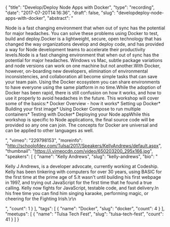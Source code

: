 {
  "title": "Develop/Deploy Node Apps with Docker",
  "type": "recording",
  "date": "2017-07-20T14:16:36",
  "draft": false,
  "slug": "developdeploy-node-apps-with-docker",
  "abstract": "<p>Node is a fast changing environment that when out of sync has the potential for major headaches. You can solve these problems using Docker to test, build and deploy.Docker is a lightweight, secure, open technology that has changed the way organizations develop and deploy code, and has provided a way for Node development teams to accelerate their productivity levels.Node is a fast changing environment that when out of sync has the potential for major headaches. Windows vs Mac, subtle package variations and node versions can work on one machine but not another.With Docker, however, on-boarding new developers, elimination of environmental inconsistencies, and collaboration all become simple tasks that can save your team pain. Using the Docker ecosystem you can share environments to have everyone using the same platform in no time.While the adoption of Docker has been rapid, there is still confusion on how it works, and how to use it properly to avoid headaches in the future. This workshop will cover some of the basics:* Docker Overview - how it works* Setting up Docker* Building your first image* Using Docker Compose to run multiple containers* Testing with Docker* Deploying your Node appWhile this workshop is specific to Node applications, the final source code will be provided so any one can join. The concepts for Docker are universal and can be applied to other languages as well.</p>",
  "vimeo": "229798153",
  "moreinfo": "http://schoolofdev.com/Tulsa/2017/Speakers/KellyAndrews/default.aspx",
  "thumbnail": "https://i.vimeocdn.com/video/650203200_295x166.jpg",
  "speakers": [
    {
      "name": "Kelly Andrews",
      "slug": "kelly-andrews",
      "bio": "<p>Kelly J Andrews, is a developer advocate, currently working at Codeship. Kelly has been tinkering with computers for over 30 years, using BASIC for the first time at the prime age of 5.It wasn't until building his first webpage in 1997, and trying out JavaScript for the first time that he found a true calling. Kelly now fights for JavaScript, testable code, and fast delivery.In his free time you can find him singing karaoke, performing magic, or cheering for the Fighting Irish.\r\n</p>",
      "count": 1
    }
  ],
  "tags": [
    {
      "name": "Docker",
      "slug": "docker",
      "count": 4
    }
  ],
  "meetups": [
    {
      "name": "Tulsa Tech Fest",
      "slug": "tulsa-tech-fest",
      "count": 41
    }
  ]
}